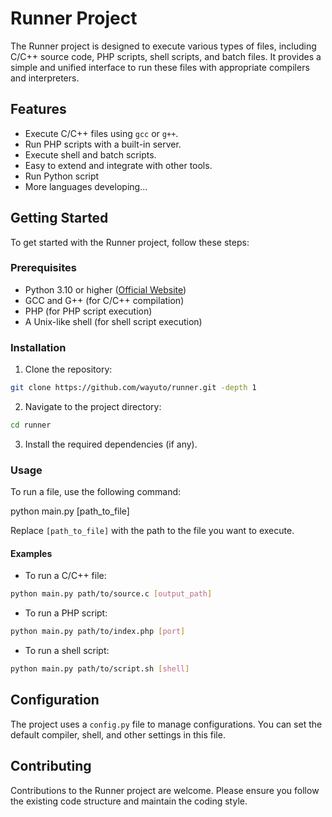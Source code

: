 # Runner Project

The Runner project is designed to execute various types of files, including C/C++ source code, PHP scripts, shell scripts, and batch files. It provides a simple and unified interface to run these files with appropriate compilers and interpreters.

## Features

- Execute C/C++ files using `gcc` or `g++`.
- Run PHP scripts with a built-in server.
- Execute shell and batch scripts.
- Easy to extend and integrate with other tools.
- Run Python script
- More languages developing...

## Getting Started

To get started with the Runner project, follow these steps:

### Prerequisites

- Python 3.10 or higher ([Official Website](https://www.python.org))
- GCC and G++ (for C/C++ compilation)
- PHP (for PHP script execution)
- A Unix-like shell (for shell script execution)

### Installation

1. Clone the repository:
```bash
git clone https://github.com/wayuto/runner.git -depth 1
```
2. Navigate to the project directory:

```bash
cd runner
```

3. Install the required dependencies (if any).

### Usage

To run a file, use the following command:

python main.py [path_to_file]


Replace `[path_to_file]` with the path to the file you want to execute.

#### Examples

- To run a C/C++ file:
```bash
python main.py path/to/source.c [output_path]
```

- To run a PHP script:
```bash
python main.py path/to/index.php [port]
```

- To run a shell script:
```bash
python main.py path/to/script.sh [shell]
```

## Configuration

The project uses a `config.py` file to manage configurations. You can set the default compiler, shell, and other settings in this file.

## Contributing

Contributions to the Runner project are welcome. Please ensure you follow the existing code structure and maintain the coding style.
